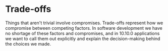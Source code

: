 # Trade-offs

Things that aren't trivial involve compromises. Trade-offs represent how we compromise between competing
factors. In software development we have no shortage of these factors and compromises, and in 10.10.0 applications
we want to call them out explicitly and explain the decision-making behind the choices we made.
